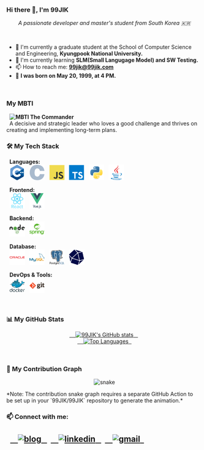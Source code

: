 ### Hi there 👋, I'm 99JIK

<p align="center">
  <em>A passionate developer and master's student from South Korea 🇰🇷</em>
</p>

<br/>

  - 🔭 I'm currently a graduate student at the School of Computer Science and Engineering, **Kyungpook National University.**
  - 🌱 I'm currently learning **SLM(Small Langugage Model) and SW Testing.**
  - 📫 How to reach me: **[99jik@99jik.com](mailto:99jik@99jik.com)**
  - 👶 **I was born on May 20, 1999, at 4 PM.**
<br/>

### My MBTI

<p align="left">
  <strong><img src="https://img.shields.io/badge/MBTI-ENTJ-orange?style=for-the-badge&logo=firebase&logoColor=white" alt="MBTI" /> The Commander</strong><br/>
  A decisive and strategic leader who loves a good challenge and thrives on creating and implementing long-term plans.
</p>

### 🛠️ My Tech Stack

<p align="left">
  <strong>Languages:</strong><br/>
  <a href="https://www.cplusplus.com/" target="_blank"><img src="https://raw.githubusercontent.com/devicons/devicon/master/icons/cplusplus/cplusplus-original.svg" alt="cplusplus" width="40" height="40"/></a>
  <a href="https://www.cprogramming.com/" target="_blank"><img src="https://raw.githubusercontent.com/devicons/devicon/master/icons/c/c-original.svg" alt="c" width="40" height="40"/></a>
  <a href="https://developer.mozilla.org/en-US/docs/Web/JavaScript" target="_blank"><img src="https://raw.githubusercontent.com/devicons/devicon/master/icons/javascript/javascript-original.svg" alt="javascript" width="40" height="40"/></a>
  <a href="https://www.typescriptlang.org/" target="_blank"><img src="https://raw.githubusercontent.com/devicons/devicon/master/icons/typescript/typescript-original.svg" alt="typescript" width="40" height="40"/></a>
  <a href="https://www.python.org" target="_blank"><img src="https://raw.githubusercontent.com/devicons/devicon/master/icons/python/python-original.svg" alt="python" width="40" height="40"/></a>
  <a href="https://www.java.com" target="_blank"><img src="https://raw.githubusercontent.com/devicons/devicon/master/icons/java/java-original.svg" alt="java" width="40" height="40"/></a>
</p>
<p align="left">
  <strong>Frontend:</strong><br/>
  <a href="https://reactjs.org/" target="_blank"><img src="https://raw.githubusercontent.com/devicons/devicon/master/icons/react/react-original-wordmark.svg" alt="react" width="40" height="40"/></a>
  <a href="https://vuejs.org/" target="_blank"><img src="https://raw.githubusercontent.com/devicons/devicon/master/icons/vuejs/vuejs-original-wordmark.svg" alt="vuejs" width="40" height="40"/></a>
</p>
<p align="left">
  <strong>Backend:</strong><br/>
  <a href="https://nodejs.org" target="_blank"><img src="https://raw.githubusercontent.com/devicons/devicon/master/icons/nodejs/nodejs-original-wordmark.svg" alt="nodejs" width="40" height="40"/></a>
  <a href="https://spring.io/" target="_blank"><img src="https://raw.githubusercontent.com/devicons/devicon/master/icons/spring/spring-original-wordmark.svg" alt="spring" width="40" height="40"/></a>
</p>
<p align="left">
  <strong>Database:</strong><br/>
  <a href="https://www.oracle.com/" target="_blank"><img src="https://raw.githubusercontent.com/devicons/devicon/master/icons/oracle/oracle-original.svg" alt="oracle" width="40" height="40"/></a>
  <a href="https://www.mysql.com/" target="_blank"><img src="https://raw.githubusercontent.com/devicons/devicon/master/icons/mysql/mysql-original-wordmark.svg" alt="mysql" width="40" height="40"/></a>
  <a href="https://www.postgresql.org" target="_blank"><img src="https://raw.githubusercontent.com/devicons/devicon/master/icons/postgresql/postgresql-original-wordmark.svg" alt="postgresql" width="40" height="40"/></a>
  <a href="https://www.influxdata.com/)" target="_blank"><img src="https://raw.githubusercontent.com/devicons/devicon/master/icons/influxdb/influxdb-original.svg" alt="influxdb" width="40" height="40"/></a>
</p>
<p align="left">
  <strong>DevOps & Tools:</strong><br/>
  <a href="https://www.docker.com/" target="_blank"><img src="https://raw.githubusercontent.com/devicons/devicon/master/icons/docker/docker-original-wordmark.svg" alt="docker" width="40" height="40"/></a>
  <a href="https://git-scm.com/)" target="_blank"><img src="https://raw.githubusercontent.com/devicons/devicon/master/icons/git/git-original-wordmark.svg" alt="git" width="40" height="40"/></a>
</p>

<br/>

### 📊 My GitHub Stats

<p align="center">
  <a href="https://github.com/anuraghazra/github-readme-stats">
    <img src="https://github-readme-stats.vercel.app/api?username=99JIK&show_icons=true&theme=radical&hide_border=true&count_private=true" alt="99JIK's GitHub stats" />
  </a>
  <br/>
  <a href="https://github.com/anuraghazra/github-readme-stats">
    <img src="https://github-readme-stats.vercel.app/api/top-langs/?username=99JIK&layout=compact&theme=radical&hide_border=true&count_private=true" alt="Top Languages" />
  </a>
</p>

<br/>

### 🐍 My Contribution Graph

<p align="center">
  <img src="https://raw.githubusercontent.com/99JIK/99JIK/output/github-contribution-grid-snake.svg" alt="snake" />
</p>
*Note: The contribution snake graph requires a separate GitHub Action to be set up in your `99JIK/99JIK` repository to generate the animation.*

<br/>

### 📫 Connect with me:

## <p align="left">   <a href="https://99jik.com" target="_blank">     <img src="https://img.shields.io/badge/Blog-434343?style=for-the-badge&logo=blogger&logoColor=white" alt="blog" />   </a>   <a href="[https://www.linkedin.com/in/your-linkedin-id](https://www.linkedin.com/in/your-linkedin-id)" target="_blank">     <img src="https://img.shields.io/badge/LinkedIn-0077B5?style=for-the-badge&logo=linkedin&logoColor=white" alt="linkedin" />   </a>   <a href="mailto:99jik@99jik.com">     <img src="https://img.shields.io/badge/Email-D14836?style=for-the-badge&logo=gmail&logoColor=white" alt="gmail" />   </a> </p>
